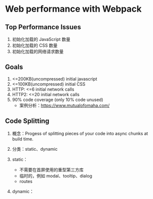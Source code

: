 # Web performance with Webpack

## Top Performance Issues

1. 初始化加载的 JavaScript 数量
2. 初始化加载的 CSS 数量
3. 初始化加载的网络请求数量

## Goals

1. <=200KB(uncompressed) initial javascript
2. <=100KB(uncompressed) initial CSS
3. HTTP: <=6 initial network calls
4. HTTP2: <=20 initial network calls
5. 90% code coverage (only 10% code unused)
   - 案例分析：https://www.mutualofomaha.com/

## Code Splitting

1. 概念：Progess of splitting pieces of your code into async chunks at build time.
2. 分类：static、dynamic
3. static：

   - 不需要在首屏使用的重型第三方库
   - 临时的，例如 modal、tooltip、dialog
   - routes

4. dynamic：
